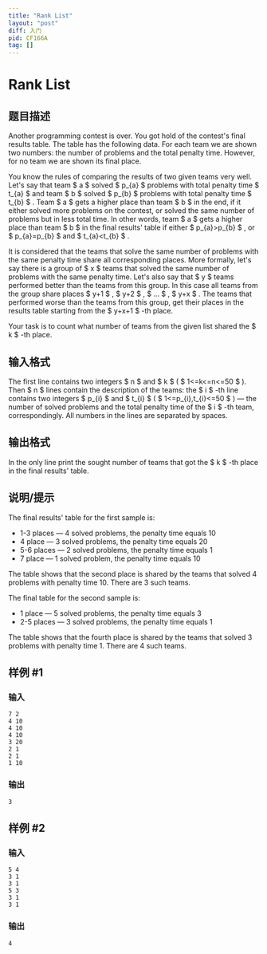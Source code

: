 ```yaml
---
title: "Rank List"
layout: "post"
diff: 入门
pid: CF166A
tag: []
---
```


# Rank List

## 题目描述

Another programming contest is over. You got hold of the contest's final results table. The table has the following data. For each team we are shown two numbers: the number of problems and the total penalty time. However, for no team we are shown its final place.

You know the rules of comparing the results of two given teams very well. Let's say that team $ a $ solved $ p_{a} $ problems with total penalty time $ t_{a} $ and team $ b $ solved $ p_{b} $ problems with total penalty time $ t_{b} $ . Team $ a $ gets a higher place than team $ b $ in the end, if it either solved more problems on the contest, or solved the same number of problems but in less total time. In other words, team $ a $ gets a higher place than team $ b $ in the final results' table if either $ p_{a}&gt;p_{b} $ , or $ p_{a}=p_{b} $ and $ t_{a}&lt;t_{b} $ .

It is considered that the teams that solve the same number of problems with the same penalty time share all corresponding places. More formally, let's say there is a group of $ x $ teams that solved the same number of problems with the same penalty time. Let's also say that $ y $ teams performed better than the teams from this group. In this case all teams from the group share places $ y+1 $ , $ y+2 $ , $ ... $ , $ y+x $ . The teams that performed worse than the teams from this group, get their places in the results table starting from the $ y+x+1 $ -th place.

Your task is to count what number of teams from the given list shared the $ k $ -th place.

## 输入格式

The first line contains two integers $ n $ and $ k $ ( $ 1<=k<=n<=50 $ ). Then $ n $ lines contain the description of the teams: the $ i $ -th line contains two integers $ p_{i} $ and $ t_{i} $ ( $ 1<=p_{i},t_{i}<=50 $ ) — the number of solved problems and the total penalty time of the $ i $ -th team, correspondingly. All numbers in the lines are separated by spaces.

## 输出格式

In the only line print the sought number of teams that got the $ k $ -th place in the final results' table.

## 说明/提示

The final results' table for the first sample is:

- 1-3 places — 4 solved problems, the penalty time equals 10
- 4 place — 3 solved problems, the penalty time equals 20
- 5-6 places — 2 solved problems, the penalty time equals 1
- 7 place — 1 solved problem, the penalty time equals 10

The table shows that the second place is shared by the teams that solved 4 problems with penalty time 10. There are 3 such teams.

The final table for the second sample is:

- 1 place — 5 solved problems, the penalty time equals 3
- 2-5 places — 3 solved problems, the penalty time equals 1

The table shows that the fourth place is shared by the teams that solved 3 problems with penalty time 1. There are 4 such teams.

## 样例 #1

### 输入

```
7 2
4 10
4 10
4 10
3 20
2 1
2 1
1 10

```

### 输出

```
3

```

## 样例 #2

### 输入

```
5 4
3 1
3 1
5 3
3 1
3 1

```

### 输出

```
4

```

